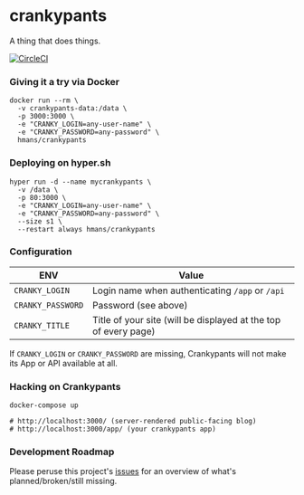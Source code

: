 # crankypants

A thing that does things.

[![CircleCI](https://circleci.com/gh/hmans/crankypants.svg?style=svg)](https://circleci.com/gh/hmans/crankypants)

### Giving it a try via Docker

```
docker run --rm \
  -v crankypants-data:/data \
  -p 3000:3000 \
  -e "CRANKY_LOGIN=any-user-name" \
  -e "CRANKY_PASSWORD=any-password" \
  hmans/crankypants
```

### Deploying on hyper.sh

```
hyper run -d --name mycrankypants \
  -v /data \
  -p 80:3000 \
  -e "CRANKY_LOGIN=any-user-name" \
  -e "CRANKY_PASSWORD=any-password" \
  --size s1 \
  --restart always hmans/crankypants
```

### Configuration

| ENV               | Value                                                           |
| ----------------- | --------------------------------------------------------------- |
| `CRANKY_LOGIN`    | Login name when authenticating `/app` or `/api`                 |
| `CRANKY_PASSWORD` | Password (see above)                                            |
| `CRANKY_TITLE`    | Title of your site (will be displayed at the top of every page) |

If `CRANKY_LOGIN` or `CRANKY_PASSWORD` are missing, Crankypants will not make its App or API available at all.

### Hacking on Crankypants

```
docker-compose up

# http://localhost:3000/ (server-rendered public-facing blog)
# http://localhost:3000/app/ (your crankypants app)
```

### Development Roadmap

Please peruse this project's [issues](https://github.com/hmans/crankypants/issues) for an overview of what's planned/broken/still missing.
